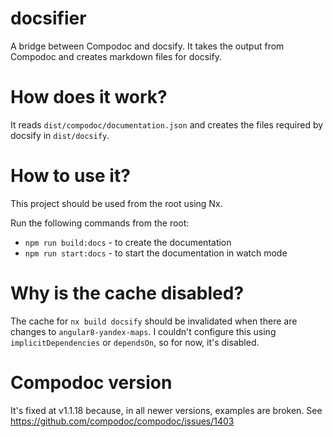 # docsifier

A bridge between Compodoc and docsify. It takes the output from Compodoc and creates markdown files for docsify.

# How does it work?

It reads `dist/compodoc/documentation.json` and creates the files required by docsify in `dist/docsify`.

# How to use it?

This project should be used from the root using Nx.

Run the following commands from the root:

- `npm run build:docs` - to create the documentation
- `npm run start:docs` - to start the documentation in watch mode

# Why is the cache disabled?

The cache for `nx build docsify` should be invalidated when there are changes to `angular8-yandex-maps`.
I couldn't configure this using `implicitDependencies` or `dependsOn`, so for now, it's disabled.

# Compodoc version

It's fixed at v1.1.18 because, in all newer versions, examples are broken. See https://github.com/compodoc/compodoc/issues/1403
